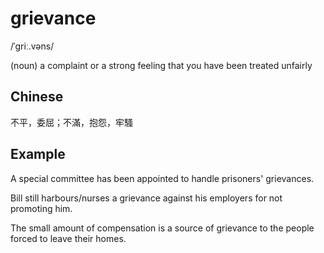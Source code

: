 # grievance

/ˈɡriː.vəns/ 

(noun) a complaint or a strong feeling that you have been treated unfairly

## Chinese

不平，委屈；不滿，抱怨，牢騷

## Example

A special committee has been appointed to handle prisoners' grievances.

Bill still harbours/nurses a grievance against his employers for not promoting him.

The small amount of compensation is a source of grievance to the people forced to leave their homes.

